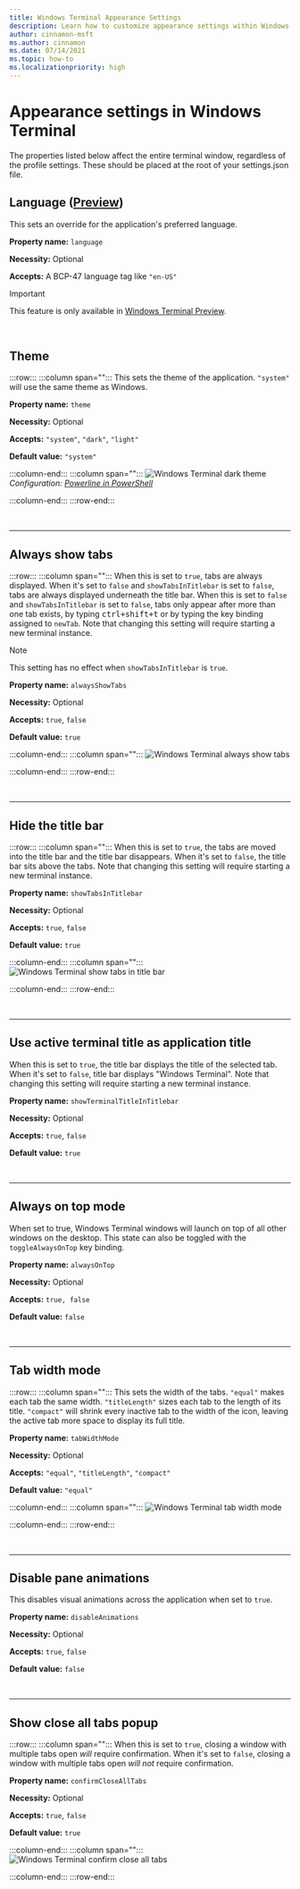```yaml
---
title: Windows Terminal Appearance Settings
description: Learn how to customize appearance settings within Windows Terminal.
author: cinnamon-msft
ms.author: cinnamon
ms.date: 07/14/2021
ms.topic: how-to
ms.localizationpriority: high
---
```


# Appearance settings in Windows Terminal

The properties listed below affect the entire terminal window, regardless of the profile settings. These should be placed at the root of your settings.json file.

## Language ([Preview](https://aka.ms/terminal-preview))

This sets an override for the application's preferred language.

**Property name:** `language`

**Necessity:** Optional

**Accepts:** A BCP-47 language tag like `"en-US"`

> [!IMPORTANT]
> This feature is only available in [Windows Terminal Preview](https://aka.ms/terminal-preview).

<br />

## Theme

:::row:::
:::column span="":::
This sets the theme of the application. `"system"` will use the same theme as Windows.

**Property name:** `theme`

**Necessity:** Optional

**Accepts:** `"system"`, `"dark"`, `"light"`

**Default value:** `"system"`

:::column-end:::
:::column span="":::
![Windows Terminal dark theme](./../images/requested-themes.gif)
_Configuration: [Powerline in PowerShell](./../custom-terminal-gallery/powerline-in-powershell.md)_

:::column-end:::
:::row-end:::

<br />

___

## Always show tabs

:::row:::
:::column span="":::
When this is set to `true`, tabs are always displayed. When it's set to `false` and `showTabsInTitlebar` is set to `false`, tabs are always displayed underneath the title bar. When this is set to `false` and `showTabsInTitlebar` is set to `false`, tabs only appear after more than one tab exists, by typing <kbd>ctrl+shift+t</kbd> or by typing the key binding assigned to `newTab`. Note that changing this setting will require starting a new terminal instance.

> [!NOTE]
> This setting has no effect when `showTabsInTitlebar` is `true`.


**Property name:** `alwaysShowTabs`

**Necessity:** Optional

**Accepts:** `true`, `false`

**Default value:** `true`

:::column-end:::
:::column span="":::
![Windows Terminal always show tabs](./../images/always-show-tabs.gif)

:::column-end:::
:::row-end:::

<br />

___

## Hide the title bar

:::row:::
:::column span="":::
When this is set to `true`, the tabs are moved into the title bar and the title bar disappears. When it's set to `false`, the title bar sits above the tabs. Note that changing this setting will require starting a new terminal instance.

**Property name:** `showTabsInTitlebar`

**Necessity:** Optional

**Accepts:** `true`, `false`

**Default value:** `true`

:::column-end:::
:::column span="":::
![Windows Terminal show tabs in title bar](./../images/show-tabs-in-title-bar.gif)

:::column-end:::
:::row-end:::

<br />

___

## Use active terminal title as application title

When this is set to `true`, the title bar displays the title of the selected tab. When it's set to `false`, title bar displays "Windows Terminal". Note that changing this setting will require starting a new terminal instance.

**Property name:** `showTerminalTitleInTitlebar`

**Necessity:** Optional

**Accepts:** `true`, `false`

**Default value:** `true`

<br />

___

## Always on top mode

When set to true, Windows Terminal windows will launch on top of all other windows on the desktop. This state can also be toggled with the `toggleAlwaysOnTop` key binding.

**Property name:** `alwaysOnTop`

**Necessity:** Optional

**Accepts:** `true, false`

**Default value:** `false`

<br />

___

## Tab width mode

:::row:::
:::column span="":::
This sets the width of the tabs. `"equal"` makes each tab the same width. `"titleLength"` sizes each tab to the length of its title. `"compact"` will shrink every inactive tab to the width of the icon, leaving the active tab more space to display its full title.

**Property name:** `tabWidthMode`

**Necessity:** Optional

**Accepts:** `"equal"`, `"titleLength"`, `"compact"`

**Default value:** `"equal"`

:::column-end:::
:::column span="":::
![Windows Terminal tab width mode](./../images/tab-width-mode.gif)

:::column-end:::
:::row-end:::

<br />

___

## Disable pane animations

This disables visual animations across the application when set to `true`.

**Property name:** `disableAnimations`

**Necessity:** Optional

**Accepts:** `true`, `false`

**Default value:** `false`

<br />

___

## Show close all tabs popup

:::row:::
:::column span="":::
When this is set to `true`, closing a window with multiple tabs open _will_ require confirmation. When it's set to `false`, closing a window with multiple tabs open _will not_ require confirmation.

**Property name:** `confirmCloseAllTabs`

**Necessity:** Optional

**Accepts:** `true`, `false`

**Default value:** `true`

:::column-end:::
:::column span="":::
![Windows Terminal confirm close all tabs](./../images/confirm-close-all-tabs.png)

:::column-end:::
:::row-end:::
